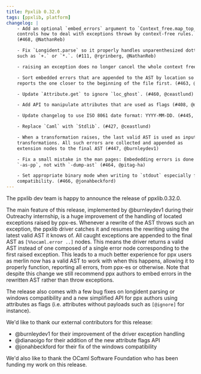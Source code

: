```yaml
---
title: Ppxlib 0.32.0
tags: [ppxlib, platform]
changelog: |
    - Add an optional `embed_errors` argument to `Context_free.map_top_down` that
    controls how to deal with exceptions thrown by context-free rules.
    (#468, @NathanReb)

    - Fix `Longident.parse` so it properly handles unparenthesized dotted operators
    such as `+.` or `*.`. (#111, @rgrinberg, @NathanReb)

    - raising an exception does no longer cancel the whole context free phase(#453, @burnleydev1)

    - Sort embedded errors that are appended to the AST by location so the compiler
    reports the one closer to the beginning of the file first. (#463, @NathanReb)

    - Update `Attribute.get` to ignore `loc_ghost`. (#460, @ceastlund)

    - Add API to manipulate attributes that are used as flags (#408, @dianaoigo)

    - Update changelog to use ISO 8061 date format: YYYY-MM-DD. (#445, @ceastlund)

    - Replace `Caml` with `Stdlib`. (#427, @ceastlund)

    - When a transformation raises, the last valid AST is used as input to the upcoming
    transformations. All such errors are collected and appended as
    extension nodes to the final AST (#447, @burnleydev1)

    - Fix a small mistake in the man pages: Embededding errors is done by default with
    `-as-pp`, not with `-dump-ast` (#464, @pitag-ha)

    - Set appropriate binary mode when writing to `stdout` especially for Windows
    compatibility. (#466, @jonahbeckford)
---
```


The ppxlib dev team is happy to announce the release of ppxlib.0.32.0.

The main feature of this release, implemented by @burnleydev1 during their Outreachy internship, is a huge improvement of the handling of located exceptions raised by ppx-es. Whenever a rewrite of the AST throws such an exception, the ppxlib driver catches it and resumes the rewriting using the latest valid AST it knows of. All caught exceptions are appended to the final AST as `[%%ocaml.error ..]` nodes. This means the driver returns a valid AST instead of one composed of a single error node corresponding to the first raised exception.
This leads to a much better experience for ppx users as merlin now has a valid AST to work with when this happens, allowing it to properly function, reporting all errors, from ppx-es or otherwise.
Note that despite this change we still recommend ppx authors to embed errors in the rewritten AST rather than throw exceptions.

The release also comes with a few bug fixes on longident parsing or windows compatibility and a new simplified API for ppx authors using attributes as flags (i.e.  attributes without payloads such as `[@ignore]` for instance). 

We'd like to thank our external contributors for this release:
- @burnleydev1 for their improvement of the driver exception handling
- @dianaoigo for their addition of the new attribute flags API
- @jonahbeckford for their fix of the windows compatibility

We'd also like to thank the OCaml Software Foundation who has been funding my work on this release.

